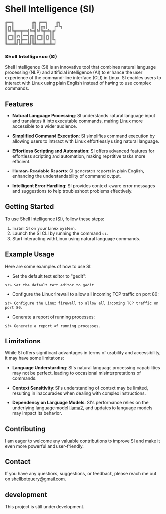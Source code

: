 # Shell Intelligence (SI) 


    ╔══╗        ╔╗ ╔══╗    ╔╗
    ║╔╗║        ║║ ║╔╗║   ╔╝╚╗
    ║╚╝╚╦══╦══╣╚═╣╚╝╚╦═╩╗╔╝
    ║╔═╗║╔╗║══╣╔╗║╔═╗║╔╗║║
    ║╚═╝║╔╗╠══║║║║╚═╝║╚╝║╚╗
    ╚═══╩╝╚╩══╩╝╚╩═══╩══╩═╝    


### Shell Intelligence (SI)

Shell Intelligence (SI) is an innovative tool that combines natural language processing (NLP) and artificial intelligence (AI) to enhance the user experience of the command-line interface (CLI) in Linux. SI enables users to interact with Linux using plain English instead of having to use complex commands.

## Features

- **Natural Language Processing**: SI understands natural language input and translates it into executable commands, making Linux more accessible to a wider audience.

- **Simplified Command Execution**: SI simplifies command execution by allowing users to interact with Linux effortlessly using natural language.

- **Effortless Scripting and Automation**: SI offers advanced features for effortless scripting and automation, making repetitive tasks more efficient.

- **Human-Readable Reports**: SI generates reports in plain English, enhancing the understandability of command output.

- **Intelligent Error Handling**: SI provides context-aware error messages and suggestions to help troubleshoot problems effectively.

## Getting Started

To use Shell Intelligence (SI), follow these steps:

1. Install SI on your Linux system.
2. Launch the SI CLI by running the command `si`.
3. Start interacting with Linux using natural language commands.

## Example Usage

Here are some examples of how to use SI:

- Set the default text editor to "gedit":
```
$!> Set the default text editor to gedit.
```

- Configure the Linux firewall to allow all incoming TCP traffic on port 80:
```
$!> Configure the Linux firewall to allow all incoming TCP traffic on port 80.
```

- Generate a report of running processes:
```
$!> Generate a report of running processes.
```

## Limitations

While SI offers significant advantages in terms of usability and accessibility, it may have some limitations:

- **Language Understanding**: SI's natural language processing capabilities may not be perfect, leading to occasional misinterpretations of commands.

- **Context Sensitivity**: SI's understanding of context may be limited, resulting in inaccuracies when dealing with complex instructions.

- **Dependency on Language Models**: SI's performance relies on the underlying language model [llama2](https://github.com/guna-sd/SI/blob/main/model/model_info.md), and updates to language models may impact its behavior.

## Contributing

 I am eager to welcome any valuable contributions to improve SI and make it even more powerful and user-friendly.

## Contact

If you have any questions, suggestions, or feedback, please reach me out on [shellbotquery@gmail.com](shellbotquery@gmail.com).

## development
This project is still under development.
